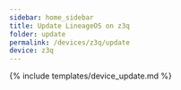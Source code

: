 ```yaml
---
sidebar: home_sidebar
title: Update LineageOS on z3q
folder: update
permalink: /devices/z3q/update
device: z3q
---
```

{% include templates/device_update.md %}

